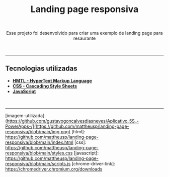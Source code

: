 <!--
    TITLE:      README
    AUTOR:      MATTHEUS PEREIRA
    DATA_INIT:  09.06.2023

    PROJECT:   LANDING PAGE RESPONSIVA
    
    CONNECT ME:
        Linkedin: https://www.linkedin.com/in/gustavo-gon%C3%A7alves-dias-neves-3b76b3252/](https://github.com/mattheusp)
        github (curr-account): https://github.com/mattheusp
 -->
 
 <h1 align="center" alt="Landing page"><strong>Landing page responsiva</strong></h1>

 <br/>

 <p align="center" alt="objetivo do projeto">Esse projeto foi desenvolvido para criar uma exemplo de landing page para resaurante</p>
 
 <br/><hr/>
 
 <h2>Tecnologias utilizadas</h2>

- **[HMTL - HyperText Markup Language](#html)**<br/>
- **[CSS - Cascading Style Sheets](#css)**<br/>
- **[JavaScript](#javascript)**<br/>

<br/><hr/>

<!-- 
    LOCAL VARIABLES
 -->

[imagem-utilizada]: (https://github.com/gustavogoncalvesdiasneves/Aplicativo_5S_-PowerApps-/](https://github.com/mattheusp/landing-page-responsiva/blob/main/img.png)
[html]: https://github.com/mattheusp/landing-page-responsiva/blob/main/index.html
[css]: https://github.com/mattheusp/landing-page-responsiva/blob/main/styles.css
[javascript]: https://github.com/mattheusp/landing-page-responsiva/blob/main/scripts.js
[chrome-driver-link]: https://chromedriver.chromium.org/downloads
